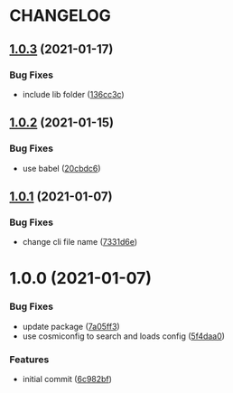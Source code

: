 # CHANGELOG

## [1.0.3](https://github.com/ato-design/svgict/compare/v1.0.2...v1.0.3) (2021-01-17)


### Bug Fixes

* include lib folder ([136cc3c](https://github.com/ato-design/svgict/commit/136cc3c807b8eeafbc67ea50c16e70efee4d795b))

## [1.0.2](https://github.com/ato-design/svgict/compare/v1.0.1...v1.0.2) (2021-01-15)


### Bug Fixes

* use babel ([20cbdc6](https://github.com/ato-design/svgict/commit/20cbdc6f581f2a72a629527665bafce3bb2e9b4d))

## [1.0.1](https://github.com/ato-design/svgict/compare/v1.0.0...v1.0.1) (2021-01-07)


### Bug Fixes

* change cli file name ([7331d6e](https://github.com/ato-design/svgict/commit/7331d6e62fb280982228167a07cf6256e1536f15))

# 1.0.0 (2021-01-07)


### Bug Fixes

* update package ([7a05ff3](https://github.com/ato-design/svgict/commit/7a05ff3fd3994d8d2ff0f7cd52f5f3e49b40961d))
* use cosmiconfig to search  and loads config ([5f4daa0](https://github.com/ato-design/svgict/commit/5f4daa0725278d5a0ed9e18fc144137930cad2ca))


### Features

* initial commit ([6c982bf](https://github.com/ato-design/svgict/commit/6c982bf44755fe27ef579dc458628884972f5e47))
